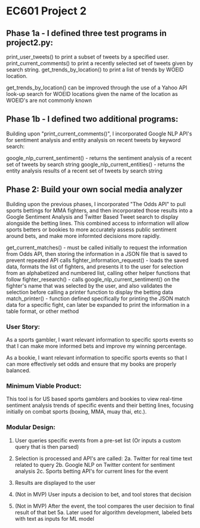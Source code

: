 # EC601 Project 2

## Phase 1a - I defined three test programs in project2.py:

print_user_tweets() to print a subset of tweets by a specified user.
print_current_comments() to print a recently selected set of tweets given by search string.
get_trends_by_location() to print a list of trends by WOEID location.

get_trends_by_location() can be improved through the use of a Yahoo API look-up search for WOEID locations given the name of the location as WOEID's are not commonly known

## Phase 1b - I defined two additional programs:

Building upon "print_current_comments()", I incorporated Google NLP API's for sentiment analysis and entity analysis on recent tweets by keyword search:

google_nlp_current_sentiment() - returns the sentiment analysis of a recent set of tweets by search string
google_nlp_current_entities() - returns the entity analysis results of a recent set of tweets by search string


## Phase 2:  Build your own social media analyzer

Building upon the previous phases, I incorporated "The Odds API" to pull sports bettings for MMA fighters, and then incorporated those results into a Google Sentiment Analysis and Twitter Based Tweet search to display alongside the betting lines. This combined access to information will allow sports betters or bookies to more accurately assess public sentiment around bets, and make more informted decisions more rapidly.

get_current_matches() - must be called initially to request the information from Odds API, then storing the information in a JSON file that is saved to prevent repeated API calls
fighter_information_request() - loads the saved data, formats the list of fighters, and presents it to the user for selection from an alphabetized and numbered list, calling other helper functions that follow
fighter_research() - calls google_nlp_current_sentiment() on the fighter's name that was selected by the user, and also validates the selection before calling a printer function to display the betting data
match_printer() - function defined specifically for printing the JSON match data for a specific fight, can later be expanded to print the information in a table format, or other method

### User Story:

As a sports gambler, I want relevant information to specific sports events so that I can make more informed bets and improve my winning percentage.

As a bookie, I want relevant information to specific sports events so that I can more effectively set odds and ensure that my books are properly balanced.


### Minimum Viable Product:

This tool is for US based sports gamblers and bookies to view real-time sentiment analysis trends of specific events and their betting lines, focusing initially on combat sports (boxing, MMA, muay thai, etc.).


### Modular Design:

1. User queries specific events from a pre-set list (Or inputs a custom query that is then parsed)

2. Selection is processed and API's are called:
	2a. Twitter for real time text related to query
	2b. Google NLP on Twitter content for sentiment analysis
	2c. Sports betting API's for current lines for the event

3. Results are displayed to the user 

4. (Not in MVP) User inputs a decision to bet, and tool stores that decision

5. (Not in MVP) After the event, the tool compares the user decision to final result of that bet
	5a. Later used for algorithm development, labeled bets with text as inputs for ML model

